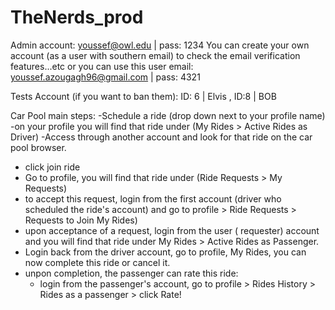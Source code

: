 # TheNerds_prod
Admin account: youssef@owl.edu | pass: 1234
You can create your own account (as a user with southern email) to check the email verification features...etc or you can use this user email: 
youssef.azougagh96@gmail.com | pass: 4321

Tests Account (if you want to ban them): ID: 6 | Elvis , ID:8 | BOB 

Car Pool main steps: 
  -Schedule a ride (drop down next to your profile name) 
  -on your profile you will find that ride under (My Rides > Active Rides as Driver) 
  -Access through another account and look for that ride on the car pool browser.
  - click join ride
  - Go to profile, you will find that ride under (Ride Requests > My Requests) 
  - to accept this request, login from the first account (driver who scheduled the ride's account) and go to profile > Ride Requests > Requests to Join My Rides) 
  - upon acceptance of a request, login from the user ( requester) account and you will find that ride under My Rides > Active Rides as Passenger.
  - Login back from the driver account, go to profile, My Rides, you can now complete this ride or cancel it. 
  - unpon completion, the passenger can rate this ride: 
      - login from the passenger's account, go to profile > Rides History > Rides as a passenger > click Rate! 
